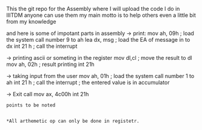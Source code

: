 This the git repo for the Assembly where I will upload the code I do in IIITDM 
anyone can use them my main motto is to help others even a little bit from my knowledge 

and here is some of impotant parts in assembly 
-> print:
    mov ah, 09h                             ; load the system call number 9 to ah
    lea dx, msg                             ; load the EA of message in to dx
    int 21 h                                ; call the interrupt

->  printing ascii or someting in the register
    mov dl,cl                               ; move the result to dl
    mov ah, 02h                             ; result printing
    int 21h

->  taking input from the user
    mov ah, 01h                             ; load the system call number 1 to ah
    int 21 h ; call the interrupt           ; the entered value is in accumulator

->  Exit call
    mov ax, 4c00h
    int 21h
    


    points to be noted
    

    *All arthemetic op can only be done in registetr.
    
